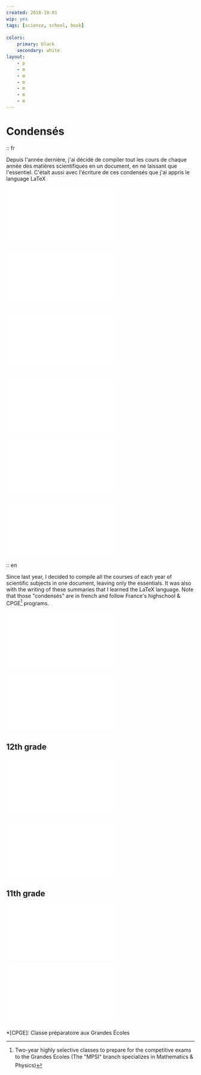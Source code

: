```yaml
---
created: 2018-10-01
wip: yes
tags: [science, school, book]

colors:
    primary: black
    secondary: white
layout:
    - p
    - m
    - m
    - m
    - m
    - m
    - m
---
```


# Condensés

:: fr

Depuis l'année dernière, j'ai décidé de compiler tout les cours de chaque année des matières scientifiques en un document, en ne laissant que l'essentiel. C'était aussi avec l'écriture de ces condensés que j'ai appris le language LaTeX

!["Condensé de mathématiques de MPSI"](../condense-math-mpsi.pdf)

!["Condensé de physique de MPSI"](../condense-physique-mpsi.pdf)

!["Condensé de mathématiques de terminale"](../condense-math-terminale.pdf)

!["Condensé de physique de terminale"](../condense-physique-terminale.pdf)

!["Condensé de mathématiques de première"](../condense-math-première.pdf)

!["Condensé de physique de première"](../condense-physique-première.pdf)

:: en

Since last year, I decided to compile all the courses of each year of scientific subjects in one document, leaving only the essentials. It was also with the writing of these summaries that I learned the LaTeX language.
Note that those "condensés" are in french and follow France's highschool & CPGE[^1] programs.

!["CPGE, first year, Mathematics"](../condense-math-mpsi.pdf)

!["CPGE, first year, Physics"](../condense-physique-mpsi.pdf)

## 12th grade

!["12th grade, Mathematics"](../condense-math-terminale.pdf)

!["12th grade, Physics"](../condense-physique-terminale.pdf)

## 11th grade

!["11th grade, Mathematics"](../condense-math-première.pdf)

!["11th grade, Physics"](../condense-physique-première.pdf)

*[CPGE]: Classe préparatoire aux Grandes Écoles

[^1]: Two-year highly selective classes to prepare for the competitive exams to the Grandes Ecoles (The "MPSI" branch specializes in Mathematics & Physics)
